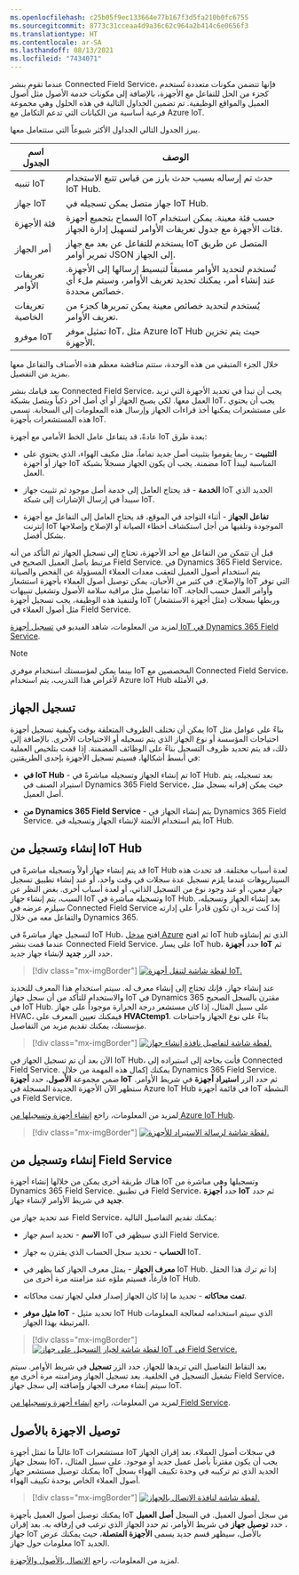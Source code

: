 ```yaml
---
ms.openlocfilehash: c25b05f9ec133664e77b167f3d5fa210b0fc6755
ms.sourcegitcommit: 8773c31cceaa4d9a36c62c964a2b414c6e0656f3
ms.translationtype: HT
ms.contentlocale: ar-SA
ms.lasthandoff: 08/13/2021
ms.locfileid: "7434071"
---
```

عندما تقوم بنشر Connected Field Service، فإنها تتضمن مكونات متعددة تُستخدم كجزء من الحل للتفاعل مع الأجهزة، بالإضافة إلى مكونات خدمة الأصول مثل أصول العميل والمواقع الوظيفية. تم تضمين الجداول التالية في هذه الحلول وهي مجموعة فرعية أساسية من الكيانات التي تدعم التكامل مع Azure IoT.

يبرز الجدول التالي الجداول الأكثر شيوعاً التي ستتعامل معها.

|     اسم الجدول              |     الوصف                                                                                                                                                                                  |
|-----------------------------|--------------------------------------------------------------------------------------------------------------------------------------------------------------------------------------------------|
|     تنبيه IoT               |     حدث تم إرساله بسبب حدث بارز من قياس تتبع الاستخدام IoT Hub.                                                                                                                        |
|     جهاز IoT              |     جهاز متصل يمكن تسجيله في IoT Hub.                                                                                                                                     |
|     فئة الأجهزة         |     السماح بتجميع أجهزة IoT حسب فئة معينة.    يمكن استخدام فئات الأجهزة مع جدول تعريفات الأوامر لتسهيل إدارة الجهاز.                         |
|     أمر الجهاز          |     يستخدم للتفاعل عن بعد مع جهاز IoT المتصل عن طريق تمرير أوامر JSON إلى الجهاز.                                                                                               |
|     تعريفات الأوامر     |     تُستخدم لتحديد الأوامر مسبقاً لتبسيط إرسالها إلى الأجهزة.  عند إنشاء أمر، يمكنك تحديد تعريف الأوامر، وسيتم ملء أي خصائص محددة.        |
|     تعريفات الخاصية    |     يُستخدم لتحديد خصائص معينة يمكن تمريرها كجزء من تعريف الأوامر.                                                                                                   |
|     موفرو IoT           |     تمثيل موفر IoT، مثل Azure IoT Hub حيث يتم تخزين الأجهزة.                                                                                                        |

خلال الجزء المتبقي من هذه الوحدة، ستتم مناقشة معظم هذه الأصناف والتفاعل معها بمزيد من التفصيل.

بعد قيامك بنشر Connected Field Service، يجب أن تبدأ في تحديد الأجهزة التي تريد العمل معها. لكي يصبح الجهاز أو أي أصل آخر ذكياً ويتصل بشبكة IoT، يجب أن يحتوي على مستشعرات يمكنها أخذ قراءات الجهاز وإرسال هذه المعلومات إلى السحابة. تسمى هذه المستشعرات بأجهزة IoT.

عادةً، قد يتفاعل عامل الخط الأمامي مع أجهزة IoT بعدة طرق:

-   **التثبيت** - ربما يقوموا بتثبيت أصل جديد تماماً، مثل مكيف الهواء، الذي يحتوي على جهاز أو أجهزة IoT مضمنة.
    يجب أن يكون الجهاز مسجلاً بشبكة IoT المناسبة ليبدأ العمل.

-   **الخدمة** - قد يحتاج العامل إلى خدمة أصل موجود ثم تثبيت جهاز IoT الجديد الذي سيبدأ في إرسال الإشارات إلى شبكة IoT.

-   **تفاعل الجهاز** - أثناء التواجد في الموقع، قد يحتاج العامل إلى التفاعل مع أجهزة إنترنت IoT الموجودة وتلقيها من أجل استكشاف أخطاء الصيانة أو الإصلاح وإصلاحها بشكل أفضل.

قبل أن تتمكن من التفاعل مع أحد الأجهزة، تحتاج إلى تسجيل الجهاز ثم التأكد من أنه مرتبط بأصل العميل الصحيح في Field Service.
في Dynamics 365 Field Service، يتم استخدام أصول العميل لتعقب معدات العملاء المسؤولة عن الفحص والصيانة والإصلاح. في كثير من الأحيان، يمكن توصيل أصول العملاء بأجهزة استشعار IoT التي توفر تفاصيل مثل مراقبة سلامة الأصول وتشغيل تنبيهات IoT وأوامر العمل حسب الحاجة. ولتنفيذ هذه الوظيفة، يجب تسجيل أجهزة IoT (مثل أجهزة الاستشعار) وربطها بسجلات مثل أصول العملاء في Field Service.

لمزيد من المعلومات، شاهد الفيديو في [تسجيل أجهزة IoT في Dynamics 365 Field Service](/dynamics365/field-service/cfs-register-devices?azure-portal=true).


> [!NOTE]
> بينما يمكن لمؤسستك استخدام موفري IoT المخصصين مع Connected Field Service، لأغراض هذا التدريب، يتم استخدام Azure IoT Hub في الأمثلة.

## <a name="device-registration"></a>تسجيل الجهاز

يمكن أن تختلف الظروف المتعلقة بوقت وكيفية تسجيل أجهزة IoT بناءً على عوامل مثل احتياجات المؤسسة أو نوع الجهاز الذي يتم تسجيله أو الاحتياجات الأخرى. بالإضافة إلى ذلك، قد يتم تحديد ظروف التسجيل بناءً على الوظائف المضمنة. إذا قمت بتلخيص العملية في أبسط أشكالها، فسيتم تسجيل الأجهزة بإحدى الطريقتين:

-   **في IoT Hub** - تم إنشاء الجهاز وتسجيله مباشرةً في IoT Hub. بعد تسجيله، يتم استيراد الصنف في Dynamics 365 Field Service، حيث يمكن إقرانه بسجل مثل أصل العميل.

-   **من Dynamics 365 Field Service** - يتم إنشاء الجهاز في Dynamics 365 Field Service. يتم استخدام الأتمتة لإنشاء الجهاز وتسجيله في IoT Hub.

## <a name="create-and-register-from-iot-hub"></a>إنشاء وتسجيل من IoT Hub

قد يتم إنشاء جهاز أولاً وتسجيله مباشرةً في IoT Hub لعدة أسباب مختلفة. قد تحدث هذه السيناريوهات عندما يلزم تسجيل عدة سجلات في وقت واحد، أو عند إنشاء تطبيق تسجيل جهاز معين، أو عند وجود نوع من التسجيل الذاتي، أو لعدة أسباب أخرى. بغض النظر عن السبب، يتم إنشاء جهاز IoT وتسجيله مباشرة في IoT Hub. بعد إنشاء الجهاز وتسجيله، سيلزم عرضه في Connected Field Service إذا كنت تريد أن تكون قادراً على إدارته والتفاعل معه من خلال Dynamics 365.

لتسجيل جهاز مباشرةً في IoT Hub، افتح [مدخل Azure](https://portal.azure.com?azure-portal=true) ثم افتح IoT hub الذي تم إنشاؤه عندما قمت بنشر Connected Field Service. على يسار IoT hub، حدد **أجهزة IoT** ثم حدد الزر **جديد** لإنشاء جهاز جديد.

> [!div class="mx-imgBorder"]
> [![لقطة شاشة لتنقل أجهزة IoT.](../media/devices.png)](../media/devices.png#lightbox)

عند إنشاء جهاز، فإنك تحتاج إلى إنشاء معرف له. سيتم استخدام هذا المعرف للتحديد والاستخدام للتأكد من أن سجل جهاز IoT في Dynamics 365 مقترن بالسجل الصحيح في IoT Hub. على سبيل المثال، إذا كان مستشعر درجة الحرارة موجوداً على جهاز HVAC، فيمكنك تعيين المعرف على **HVACtemp1**. بناءً على نوع الجهاز واحتياجات مؤسستك، يمكنك تقديم مزيد من التفاصيل.

> [!div class="mx-imgBorder"]
> [![لقطة شاشة لتفاصيل نافذة إنشاء جهاز.](../media/new-device.png)](../media/new-device.png#lightbox)

الآن بعد أن تم تسجيل الجهاز في IoT Hub، فأنت بحاجة إلى استيراده إلى Connected Field Service. يمكنك إكمال هذه المهمة من خلال Dynamics 365 Field Service. ضمن مجموعة **الأصول**، حدد **أجهزة IoT** ثم حدد الزر **استيراد أجهزة** في شريط الأوامر. ستظهر الآن الأجهزة الجديدة المسجلة في Azure IoT Hub في قائمة أجهزة IoT النشطة في Field Service.

لمزيد من المعلومات، راجع [إنشاء أجهزة وتسجيلها من Azure IoT Hub](/dynamics365/field-service/cfs-register-devices#create-and-register-an-iot-device-from-iot-hub/?azure-portal=true).

> [!div class="mx-imgBorder"]
> [![لقطة شاشة لرسالة الاستيراد للأجهزة.](../media/import.png)](../media/import.png#lightbox)

## <a name="create-and-register-from-field-service"></a>إنشاء وتسجيل من Field Service

هناك طريقة أخرى يمكن من خلالها إنشاء أجهزة IoT وتسجيلها وهي مباشرة من Dynamics 365 Field Service. في تطبيق Field Service، حدد **أجهزة IoT** ثم حدد **جديد** في شريط الأوامر لإنشاء جهاز.

عند تحديد جهاز من Field Service، يمكنك تقديم التفاصيل التالية:

-   **الاسم** - تحديد اسم جهاز IoT الذي سيظهر في Field Service.

-   **الحساب** - تحديد سجل الحساب الذي يقترن به جهاز IoT.

-   **معرف الجهاز** - يمثل معرف الجهاز كما يظهر في IoT Hub. إذا تم ترك هذا الحقل فارغاً، فسيتم ملؤه عند مزامنته مرة أخرى من IoT Hub.

-   **تمت محاكاته** - تحديد ما إذا كان الجهاز إصدار فعلي لجهاز تمت محاكاته.

-   **مثيل موفر IoT** - تحديد مثيل IoT Hub الذي سيتم استخدامه لمعالجة المعلومات المرتبطة بهذا الجهاز.

> [!div class="mx-imgBorder"]
> [![لقطة شاشة لخيار التسجيل على جهاز IoT في Field Service.](../media/register.png)](../media/register.png#lightbox)

بعد التقاط التفاصيل التي تريدها للجهاز، حدد الزر **تسجيل** في شريط الأوامر. سيتم تشغيل التسجيل في الخلفية. بعد تسجيل الجهاز ومزامنته مرة أخرى مع Field Service، سيتم إنشاء معرف الجهاز وإضافته إلى سجل جهاز IoT.

لمزيد من المعلومات، راجع [إنشاء أجهزة وتسجيلها من Field Service](/dynamics365/field-service/cfs-register-devices#create-and-register-an-iot-device-from-field-service/?azure-portal=true).

## <a name="connect-devices-to-assets"></a>توصيل الاجهزة بالأصول

غالباً ما تمثل أجهزة IoT مستشعرات IoT في سجلات أصول العملاء. بعد إقران الجهاز بسجل جهاز IoT، يجب أن يكون مقترناً بأصل عميل جديد أو موجود. على سبيل المثال، يمكنك توصيل مستشعر جهاز IoT الجديد الذي تم تركيبه في وحدة تكييف الهواء بسجل أصول العملاء الخاص بوحدة تكييف الهواء.

> [!div class="mx-imgBorder"]
> [![لقطة شاشة لنافذة الاتصال بالجهاز.](../media/connect.png)](../media/connect.png#lightbox)

يمكنك توصيل أصول العميل بأجهزة IoT من سجل أصول العميل. في السجل **أصل العميل** ، حدد **توصيل جهاز** في شريط الأوامر، ثم حدد الجهاز الذي ترغب في إرفاقه به. بعد إقران جهاز IoT بالأصل، سيظهر قسم جديد يسمى **الأجهزة المتصلة**، حيث يمكنك عرض معلومات حول جهاز IoT الجديد.

لمزيد من المعلومات، راجع [الاتصال بالأصول والأجهزة](/dynamics365/field-service/cfs-register-devices?azure-portal=true#connect-to-asset).
